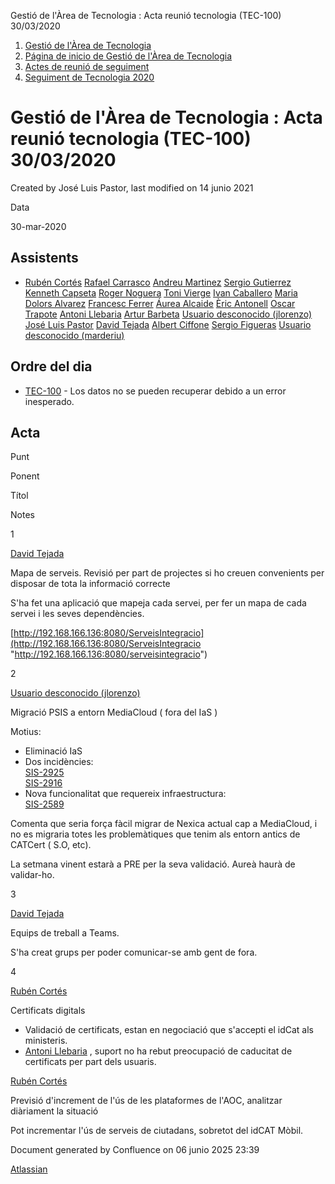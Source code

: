 Gestió de l'Àrea de Tecnologia : Acta reunió tecnologia (TEC-100) 30/03/2020  

1.  [Gestió de l'Àrea de Tecnologia](index.md)
2.  [Página de inicio de Gestió de l'Àrea de Tecnologia](13893786.md)
3.  [Actes de reunió de seguiment](34505308.md)
4.  [Seguiment de Tecnologia 2020](Seguiment-de-Tecnologia-2020_64979512.md)

Gestió de l'Àrea de Tecnologia : Acta reunió tecnologia (TEC-100) 30/03/2020
============================================================================

Created by José Luis Pastor, last modified on 14 junio 2021

Data

30-mar-2020

Assistents
----------

*   [Rubén Cortés](https://confluence.aoc.cat/display/~rcortes) [Rafael Carrasco](https://confluence.aoc.cat/display/~rcarrasco) [Andreu Martinez](https://confluence.aoc.cat/display/~amartinez) [Sergio Gutierrez](https://confluence.aoc.cat/display/~sgutierrez) [Kenneth Capseta](https://confluence.aoc.cat/display/~kcapseta) [Roger Noguera](https://confluence.aoc.cat/display/~rnoguera) [Toni Vierge](https://confluence.aoc.cat/display/~tvierge) [Ivan Caballero](https://confluence.aoc.cat/display/~icaballero) [Maria Dolors Alvarez](https://confluence.aoc.cat/display/~mdalvarez) [Francesc Ferrer](https://confluence.aoc.cat/display/~FFerre) [Áurea Alcaide](https://confluence.aoc.cat/display/~aalcaide) [Èric Antonell](https://confluence.aoc.cat/display/~eantonell) [Oscar Trapote](https://confluence.aoc.cat/display/~otrapote) [Antoni Llebaria](https://confluence.aoc.cat/display/~allebaria) [Artur Barbeta](https://confluence.aoc.cat/display/~abarbeta) [Usuario desconocido (jlorenzo)](https://confluence.aoc.cat/display/~jlorenzo) [José Luis Pastor](https://confluence.aoc.cat/display/~jlpastor) [David Tejada](https://confluence.aoc.cat/display/~dtejada) [Albert Ciffone](https://confluence.aoc.cat/display/~aciffone) [Sergio Figueras](https://confluence.aoc.cat/display/~sfigueras) [Usuario desconocido (marderiu)](https://confluence.aoc.cat/display/~marderiu)
    

Ordre del dia
-------------

*   [TEC-100](https://contacte.aoc.cat/browse/TEC-100?src=confmacro) - Los datos no se pueden recuperar debido a un error inesperado.

Acta
----

Punt

Ponent

Títol

Notes

1

[David Tejada](https://confluence.aoc.cat/display/~dtejada)

Mapa de serveis. Revisió per part de projectes si ho creuen convenients per disposar de tota la informació correcte

S'ha fet una aplicació que mapeja cada servei, per fer un mapa de cada servei i les seves dependències.

[http://192.168.166.136:8080/ServeisIntegracio](http://192.168.166.136:8080/ServeisIntegracio "http://192.168.166.136:8080/serveisintegracio")

2

[Usuario desconocido (jlorenzo)](https://confluence.aoc.cat/display/~jlorenzo)

Migració PSIS a entorn MediaCloud ( fora del IaS )

Motius:

*   Eliminació IaS
*   Dos incidències:  
    [SIS-2925](https://contacte.aoc.cat/browse/SIS-2925 "Sticky source IP al CSS de PSIS PRO ( IaS CATcert)")  
    [SIS-2916](https://contacte.aoc.cat/browse/SIS-2916 "PSIS PRE: problemes sticky")
*   Nova funcionalitat que requereix infraestructura:  
    [SIS-2589](https://contacte.aoc.cat/browse/SIS-2589 "Tomcat8 per servei PSIS PRE i PRO MediaCloud")

Comenta que seria força fàcil migrar de Nexica actual cap a MediaCloud, i no es migraria totes les problemàtiques que tenim als entorn antics de CATCert ( S.O, etc).

La setmana vinent estarà a PRE per la seva validació. Aureà haurà de validar-ho.

3

[David Tejada](https://confluence.aoc.cat/display/~dtejada)

Equips de treball a Teams.

S'ha creat grups per poder comunicar-se amb gent de fora.

  

4

[Rubén Cortés](https://confluence.aoc.cat/display/~rcortes)

Certificats digitals

*   Validació de certificats, estan en negociació que s'accepti el idCat als ministeris.
*   [Antoni Llebaria](https://confluence.aoc.cat/display/~allebaria) , suport no ha rebut preocupació de caducitat de certificats per part dels usuaris.

  

[Rubén Cortés](https://confluence.aoc.cat/display/~rcortes)

Previsió d'increment de l'ús de les plataformes de l'AOC, analitzar diàriament la situació

Pot incrementar l'ús de serveis de ciutadans, sobretot del idCAT Mòbil.

Document generated by Confluence on 06 junio 2025 23:39

[Atlassian](http://www.atlassian.com/)